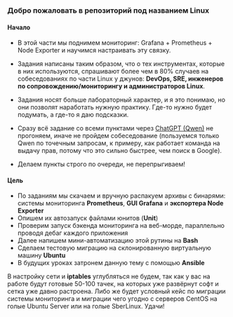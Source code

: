 ### Добро пожаловать в репозиторий под названием Linux

#### Начало

- В этой части мы поднимем мониторинг: Grafana + Prometheus + Node Exporter и научимся настраивать эту связку.

- Задания написаны таким образом, что о тех инструментах, которые в них используются, спрашивают более чем в 80% случаев на собеседованиях по части Linux у джунов: **DevOps, SRE, инженеров по сопровождению/мониторингу и администраторов Linux**.

- Задания носят больше лабораторный характер, и я это понимаю, но они позволят наработать нужную практику. Где-то нужно будет подумать, а где-то я даю подсказки.

- Сразу всё задание со всеми пунктами через [ChatGPT (Qwen)](https://chat.qwenlm.ai/ "Переход на оф. сайт Qwen") не прогоняем, иначе не пройдем собеседование (пользуемся только Qwen по точечным запросам, к примеру, как работает команда на выдачу прав, потому что это сильно быстрее, чем поиск в Google).

- Делаем пункты строго по очереди, не перепрыгиваем!

#### Цель

- По заданиям мы скачаем и вручную распакуем архивы с бинарями: системы мониторинга **Prometheus**, **GUI Grafana** и **экспортера Node Exporter**
- Опишем их автозапуск файлами юнитов (**Unit**)
- Проверим запуск бэкенда мониторинга на веб-морде, параллельно проводя дебаг каждого приложения
- Далее напишем мини-автоматизацию этой рутины на **Bash**
- Сделаем тестовую миграцию на склонированную виртуальную машину **Ubuntu**
- В будущих уроках затронем данную тему с помощью **Ansible**

В настройку сети и **iptables** углубляться не будем, так как у вас на работе будут готовые 50-100 тачек, на которых уже развёрнут софт и сетка уже давно растроена. Либо же будет условный кейс по миграции системы мониторинга и миграции чего угодно с серверов CentOS на голые Ubuntu Server или на голые SberLinux. Удачи!
